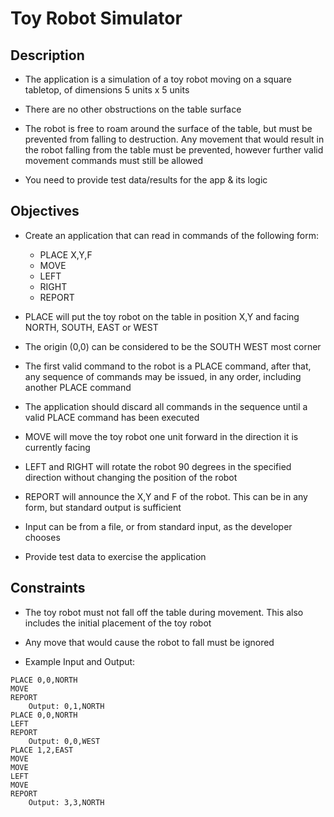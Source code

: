 # Toy Robot Simulator

## Description

- The application is a simulation of a toy robot moving on a square tabletop, of dimensions 5 units x 5 units

- There are no other obstructions on the table surface

- The robot is free to roam around the surface of the table, but must be prevented from falling to destruction. Any movement that would result in the robot falling from the table must be prevented, however further valid movement commands must still be allowed

- You need to provide test data/results for the app & its logic

## Objectives

- Create an application that can read in commands of the following form:
  - PLACE X,Y,F
  - MOVE
  - LEFT
  - RIGHT
  - REPORT

- PLACE will put the toy robot on the table in position X,Y and facing NORTH, SOUTH, EAST or WEST

- The origin (0,0) can be considered to be the SOUTH WEST most corner

- The first valid command to the robot is a PLACE command, after that, any sequence of commands may be issued, in any order, including another PLACE command

- The application should discard all commands in the sequence until a valid PLACE command has been executed

- MOVE will move the toy robot one unit forward in the direction it is currently facing

- LEFT and RIGHT will rotate the robot 90 degrees in the specified direction without changing the position of the robot

- REPORT will announce the X,Y and F of the robot. This can be in any form, but standard output is sufficient

- Input can be from a file, or from standard input, as the developer chooses

- Provide test data to exercise the application

## Constraints

- The toy robot must not fall off the table during movement. This also includes the initial placement of the toy robot

- Any move that would cause the robot to fall must be ignored

- Example Input and Output:

```
PLACE 0,0,NORTH
MOVE
REPORT
    Output: 0,1,NORTH
PLACE 0,0,NORTH
LEFT
REPORT
    Output: 0,0,WEST
PLACE 1,2,EAST
MOVE
MOVE
LEFT
MOVE
REPORT
    Output: 3,3,NORTH
```